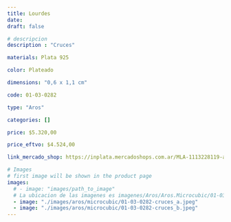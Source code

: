 ```yaml
---
title: Lourdes
date: 
draft: false

# descripcion
description : "Cruces"

materials: Plata 925

color: Plateado

dimensions: "0,6 x 1,1 cm"

code: 01-03-0282

type: "Aros"

categories: []

price: $5.320,00

price_eftvo: $4.524,00

link_mercado_shop: https://inplata.mercadoshops.com.ar/MLA-1113228119-aros-plata-925-cruces-lourdes-_JM

# Images
# first image will be shown in the product page
images:
  # - image: "images/path_to_image"
  # La ubicacion de las imagenes es imagenes/Aros/Aros.Microcubic/01-03-0282-lourdes
  - image: "./images/aros/microcubic/01-03-0282-cruces_a.jpeg"
  - image: "./images/aros/microcubic/01-03-0282-cruces_b.jpeg"
---
```

